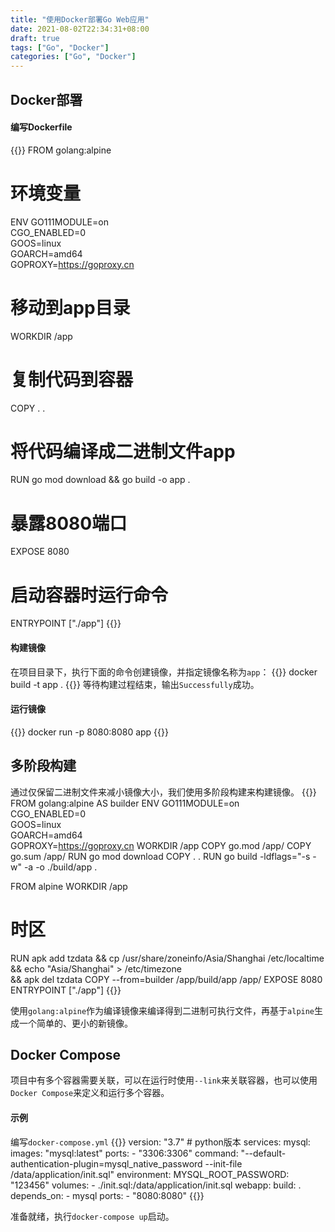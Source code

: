 ```yaml
---
title: "使用Docker部署Go Web应用"
date: 2021-08-02T22:34:31+08:00
draft: true
tags: ["Go", "Docker"]
categories: ["Go", "Docker"]
---
```


## Docker部署

#### 编写Dockerfile
{{<highlight dockerfile>}}
FROM golang:alpine
# 环境变量
ENV GO111MODULE=on \
    CGO_ENABLED=0 \
    GOOS=linux \
    GOARCH=amd64 \
    GOPROXY=https://goproxy.cn
# 移动到app目录
WORKDIR /app
# 复制代码到容器
COPY . .
# 将代码编译成二进制文件app
RUN go mod download && go build -o app .
# 暴露8080端口
EXPOSE 8080
# 启动容器时运行命令
ENTRYPOINT ["./app"]
{{</highlight>}}

#### 构建镜像

在项目目录下，执行下面的命令创建镜像，并指定镜像名称为`app`：
{{<highlight bash>}}
docker build -t app .
{{</highlight>}}
等待构建过程结束，输出`Successfully`成功。

#### 运行镜像
{{<highlight bash>}}
docker run -p 8080:8080 app
{{</highlight>}}

## 多阶段构建

通过仅保留二进制文件来减小镜像大小，我们使用多阶段构建来构建镜像。
{{<highlight dockerfile>}}
FROM golang:alpine AS builder
ENV GO111MODULE=on \
    CGO_ENABLED=0 \
    GOOS=linux \
    GOARCH=amd64 \
    GOPROXY=https://goproxy.cn
WORKDIR /app
COPY go.mod /app/
COPY go.sum /app/
RUN go mod download
COPY . .
RUN go build -ldflags="-s -w" -a -o ./build/app .

FROM alpine
WORKDIR /app
# 时区
RUN apk add tzdata && cp /usr/share/zoneinfo/Asia/Shanghai /etc/localtime \
    && echo "Asia/Shanghai" > /etc/timezone \
    && apk del tzdata
COPY --from=builder /app/build/app /app/
EXPOSE 8080
ENTRYPOINT ["./app"]
{{</highlight>}}

使用`golang:alpine`作为编译镜像来编译得到二进制可执行文件，再基于`alpine`生成一个简单的、更小的新镜像。

## Docker Compose

项目中有多个容器需要关联，可以在运行时使用`--link`来关联容器，也可以使用`Docker Compose`来定义和运行多个容器。

#### 示例
编写`docker-compose.yml`
{{<highlight yaml>}}
version: "3.7"  # python版本
services:
	mysql:
		images: "mysql:latest"
		ports:
			- "3306:3306"
		command: "--default-authentication-plugin=mysql_native_password --init-file /data/application/init.sql"
		environment:
			MYSQL_ROOT_PASSWORD: "123456"
		volumes:
			- ./init.sql:/data/application/init.sql
	webapp:
		build: .
		depends_on:
			- mysql
		ports:
			- "8080:8080"
{{</highlight>}}

准备就绪，执行` docker-compose up `启动。
